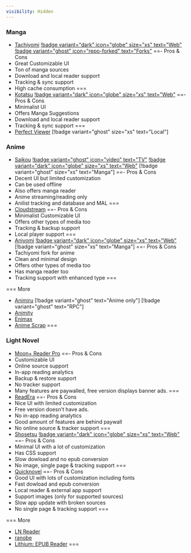 ```yaml
---
visibility: Hidden
---
```

### Manga
- [Tachiyomi](https://github.com/tachiyomiorg/tachiyomi/) [!badge variant="dark" icon="globe" size="xs" text="Web"](https://tachiyomi.org/) [!badge variant="ghost" icon="repo-forked" text="Forks"](https://tachiyomi.org/forks/)
==- Pros & Cons
- Great Customizable UI
- Ton of manga sources
- Download and local reader support
- Tracking & sync support
- High cache consumption
===
- [Kotatsu](https://github.com/KotatsuApp/Kotatsu) [!badge variant="dark" icon="globe" size="xs" text="Web"](https://kotatsu.app/)
==- Pros & Cons
- Minimalist UI
- Offers Manga Suggestions
- Download and local reader support
- Tracking & sync support
===
- [Perfect Viewer](https://play.google.com/store/apps/details?id=com.rookiestudio.perfectviewer&hl=en&gl=US) [!badge variant="ghost" size="xs" text="Local"]


### Anime
- [Saikou](https://github.com/saikou-app/saikou/) [!badge variant="ghost" icon="video" text="TV"](https://github.com/siennaXD/SaikouTV/)  [!badge variant="dark" icon="globe" size="xs" text="Web"](https://saikou.pages.dev/)  [!badge variant="ghost" size="xs" text="Manga"]
==- Pros & Cons
- Decent UI but limited customization
- Can be used offline
- Also offers manga reader
- Anime streaming/reading only
- Anilist tracking and database and MAL
===
- [Cloudstream](https://github.com/recloudstream/cloudstream)
==- Pros & Cons
- Minimalist Customizable UI
- Offers other types of media too
- Tracking & backup support
- Local player support
===
- [Aniyomi](https://github.com/jmir1/aniyomi/) [!badge variant="dark" icon="globe" size="xs" text="Web"](https://aniyomi.org/) [!badge variant="ghost" size="xs" text="Manga"]
==- Pros & Cons
- Tachiyomi fork for anime
- Clean and minimal design
- Offers other types of media too
- Has manga reader too
- Tracking support with enhanced type
===

=== More
- [Animiru](https://github.com/Quickdesh/Animiru) [!badge variant="ghost" text="Anime only"] [!badge variant="ghost" text="RPC"]
- [Animity](https://github.com/kl3jvi/animity)
- [Enimax](https://github.com/enimax-anime/enimax)
- [Anime Scrap](https://github.com/fakeyatogod/AnimeScrap)
===

### Light Novel
- [Moon+ Reader Pro](https://play.google.com/store/apps/details?id=com.flyersoft.moonreaderp&hl=en&gl=US)
==- Pros & Cons
- Customizable UI
- Online source support
- In-app reading analytics
- Backup & restore support
- No tracker support
- Many features are paywalled, free version displays banner ads.
===
- [ReadEra](https://play.google.com/store/apps/details?id=org.readera&hl=en&gl=US)
==- Pros & Cons
- Nice UI with limited customization
- Free version doesn't have ads.
- No in-app reading analytics
- Good amount of features are behind paywall
- No online source & tracker support
===
- [Shosetsu](https://gitlab.com/shosetsuorg/shosetsu) [!badge variant="dark" icon="globe" size="xs" text="Web"](https://shosetsu.app/)
==- Pros & Cons
- Minimal UI with a lot of customization
- Has CSS support
- Slow dowload and no epub conversion
- No image, single page & tracking support
===
- [Quicknovel](https://github.com/LagradOst/QuickNovel)
==- Pros & Cons
- Good UI with lots of customization including fonts
- Fast dowload and epub conversion
- Local reader & external app support
- Support images (only for supported sources)
- Slow app update with broken sources
- No single page & tracking support
===

=== More
- [LN Reader](https://github.com/LNReader/lnreader)
- [ranobe](https://github.com/ranobe-org/ranobe)
- [Lithium: EPUB Reader](https://play.google.com/store/apps/details?id=com.faultexception.reader&hl=en&gl=US)
===